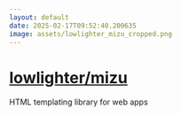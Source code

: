 ```yaml
---
layout: default
date: 2025-02-17T09:52:40.200635
image: assets/lowlighter_mizu_cropped.png
---
```


# [lowlighter/mizu](https://github.com/lowlighter/mizu)

HTML templating library for web apps
